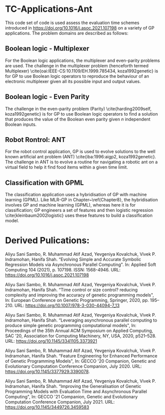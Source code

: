 # TC-Applications-Ant


This code set of code is used assess the evaluation time schemes introduced in https://doi.org/10.1016/j.asoc.2021.107198 on a variety of GP applications. The problem domains are described as follows:

## Boolean logic - Multiplexer
For the Boolean logic applications, the multiplexer and even-parity problems are used. The challenge in the multiplexer problem (henceforth termed Multiplexer) \cite{oai:IEEE-CS:10.1109/EH.1999.785434, koza1992genetic} is for GP to use Boolean logic operators to reproduce the behaviour of an electronic multiplexer given all its possible input and output values. 

## Boolean logic - Even Parity
The challenge in the even-parity problem (Parity) \cite{harding2009self, koza1992genetic} is for GP to use Boolean logic operators to find a solution that produces the value of the Boolean even parity given $n$ independent Boolean inputs.  

## Robot Rontrol: ANT
For the robot control application, GP is used to evolve solutions to the well known artificial ant problem (ANT) \cite{iba:1996:aigp2, koza1992genetic}. The challenge in ANT is to evolve a routine for navigating a robotic ant on a virtual field to help it find food items within a given time limit. 

## Classification with GPML
The classification application uses a hybridisation of GP with machine learning (GPML). Like MLR-GP in Chapter~\ref{Chapter8}, the hybridisation involves GP and machine learning (GPML), whereas here it is for classification; GP engineers a set of features and then logistic regression \cite{kleinbaum2002logistic} uses these features to build a classification model. 




# Derived Pulications:

Aliyu Sani Sambo, R. Muhammad Atif Azad, Yevgeniya Kovalchuk, Vivek P. Indramohan, Hanifa Shah.  “Evolving Simple and Accurate Symbolic Regression Models via Asynchronous Parallel Computing". In: Applied Soft Computing 104 (2021), p. 107198. ISSN: 1568-4946.
 URL: https://doi.org/10.1016/j.asoc.2021.107198

Aliyu Sani Sambo, R. Muhammad Atif Azad, Yevgeniya Kovalchuk, Vivek P. Indramohan, Hanifa Shah.  “Time control or size control? reducing complexity and improving the accuracy of genetic programming models", In: European Conference on Genetic Programming, Springer, 2020, pp. 195–210. URL: https://doi.org/10.1007/978-3-030-44094-7_13

Aliyu Sani Sambo, R. Muhammad Atif Azad, Yevgeniya Kovalchuk, Vivek P. Indramohan, Hanifa Shah. “Leveraging asynchronous parallel computing to produce simple genetic programming computational models", In: Proceedings of the 35th Annual ACM Symposium on Applied Computing, SAC ’20, Association for Computing Machinery, NY, USA, 2020, p521–528. URL: https://doi.org/10.1145/3341105.3373921

Aliyu Sani Sambo, R. Muhammad Atif Azad, Yevgeniya Kovalchuk, Vivek P. Indramohan, Hanifa Shah. “Feature Engineering for Enhanced Performance of Genetic Programming Models",
In: GECCO '20 Companion, Genetic and Evolutionary Computation Conference Companion, July 2020. URL: https://doi.org/10.1145/3377929.3390078.
 
Aliyu Sani Sambo, R. Muhammad Atif Azad, Yevgeniya Kovalchuk, Vivek P. Indramohan, Hanifa Shah.  “Improving the Generalisation of Genetic Programming Models with Evaluation Time and Asynchronous Parallel Computing", In: GECCO '21 Companion, Genetic and Evolutionary Computation Conference Companion, July 2021. URL: https://doi.org/10.1145/3449726.3459583
